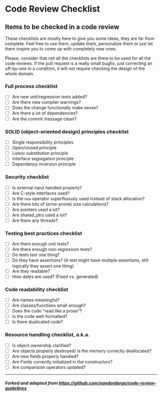 # Code Review Checklist

## Items to be checked in a code review

These checklists are mostly here to give you some ideas, they are far from complete. Feel free to use them, update them, personalize them or just let them inspire you to come up with completely new ones.

Please, consider that not all the checklists are there to be used for all the code reviews. If the pull request is a really small bugfix, just correcting an off-by-one in a condition, it will not require checking the design of the whole domain.

### Full process checklist

- [ ] Are new unit/regression tests added?
- [ ] Are there new compiler warnings?
- [ ] Does the change functionally make sense?
- [ ] Are there a lot of dependencies?
- [ ] Are the commit message clean?

### SOLID (object-oriented design) principles checklist

- [ ] Single responsibility principles
- [ ] Open/closed principle
- [ ] Liskov substitution principle
- [ ] Interface segregation principle
- [ ] Dependency inversion principle

### Security checklist

- [ ] Is external input handled properly?
- [ ] Are C-style interfaces used?
- [ ] Is the `new` operator superfluously used instead of stack allocation?
- [ ] Are there lots of (error-prone) size calculations?
- [ ] Are pointers used a lot?
- [ ] Are shared_ptrs used a lot?
- [ ] Are there any threads?

### Testing best practices checklist

- [ ] Are there enough unit tests?
- [ ] Are there enough non-regression tests?
- [ ] Do tests test one thing?
- [ ] Do they have assertions? (A test might have multiple assertions, still logically they assert one thing)
- [ ] Are they readable?
- [ ] How dates are used? (Fixed vs. generated)

### Code readability checklist

- [ ] Are names meaningful?
- [ ] Are classes/functions small enough?
- [ ] Does the code "read like a prose"?
- [ ] Is the code well-formatted?
- [ ] Is there duplicated code?

### Resource handling checklist, a.k.a. 

- [ ] Is object ownership clarified?
- [ ] Are objects properly destroyed/ is the memory correctly deallocated?
- [ ] Are new fields properly handled?
- [ ] Are Fields correctly initialized in the constructors?
- [ ] Are comparision operators updated?

--- 

##### Forked and adapted from https://github.com/sandordargo/code-review-guidelines